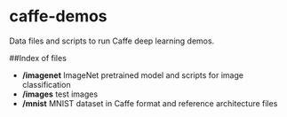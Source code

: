 # caffe-demos
Data files and scripts to run Caffe deep learning demos.

##Index of files

* **/imagenet** ImageNet pretrained model and scripts for image classification
* **/images** test images
* **/mnist** MNIST dataset in Caffe format and reference architecture files

